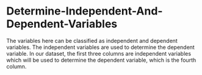 # Determine-Independent-And-Dependent-Variables
The variables here can be classified as independent and dependent variables. The independent variables are used to determine the dependent variable. In our dataset, the first three columns are independent variables which will be used to determine the dependent variable, which is the fourth column.
